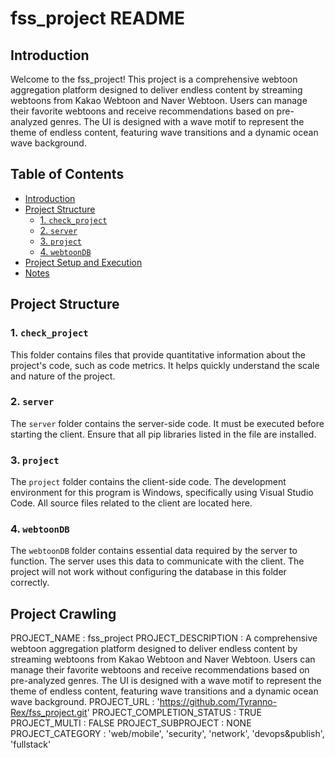 # fss_project README

## Introduction
Welcome to the fss_project! This project is a comprehensive webtoon aggregation platform designed to deliver endless content by streaming webtoons from Kakao Webtoon and Naver Webtoon. Users can manage their favorite webtoons and receive recommendations based on pre-analyzed genres. The UI is designed with a wave motif to represent the theme of endless content, featuring wave transitions and a dynamic ocean wave background.

## Table of Contents
- [Introduction](#introduction)
- [Project Structure](#project-structure)
  - [1. `check_project`](#1-check_project)
  - [2. `server`](#2-server)
  - [3. `project`](#3-project)
  - [4. `webtoonDB`](#4-webtoonDB)
- [Project Setup and Execution](#project-setup-and-execution)
- [Notes](#notes)

## Project Structure

### 1. `check_project`
This folder contains files that provide quantitative information about the project's code, such as code metrics. It helps quickly understand the scale and nature of the project.

### 2. `server`
The `server` folder contains the server-side code. It must be executed before starting the client. Ensure that all pip libraries listed in the file are installed.

### 3. `project`
The `project` folder contains the client-side code. The development environment for this program is Windows, specifically using Visual Studio Code. All source files related to the client are located here.

### 4. `webtoonDB`
The `webtoonDB` folder contains essential data required by the server to function. The server uses this data to communicate with the client. The project will not work without configuring the database in this folder correctly.


## Project Crawling

PROJECT_NAME : fss_project
PROJECT_DESCRIPTION : A comprehensive webtoon aggregation platform designed to deliver endless content by streaming webtoons from Kakao Webtoon and Naver Webtoon. Users can manage their favorite webtoons and receive recommendations based on pre-analyzed genres. The UI is designed with a wave motif to represent the theme of endless content, featuring wave transitions and a dynamic ocean wave background.
PROJECT_URL : 'https://github.com/Tyranno-Rex/fss_project.git'
PROJECT_COMPLETION_STATUS : TRUE
PROJECT_MULTI : FALSE
PROJECT_SUBPROJECT : NONE
PROJECT_CATEGORY : 'web/mobile', 'security', 'network', 'devops&publish', 'fullstack'
